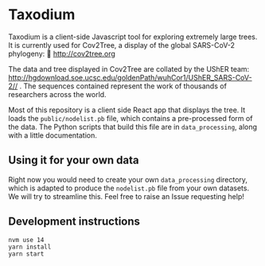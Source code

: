 # Taxodium

Taxodium is a client-side Javascript tool for exploring extremely large trees. It is currently used for Cov2Tree, a display of the global SARS-CoV-2 phylogeny: 🌳 http://cov2tree.org

The data and tree displayed in Cov2Tree are collated by the UShER team: http://hgdownload.soe.ucsc.edu/goldenPath/wuhCor1/UShER_SARS-CoV-2// . The sequences contained represent the work of thousands of researchers across the world.

Most of this repository is a client side React app that displays the tree. It loads the `public/nodelist.pb` file, which contains a pre-processed form of the data. The Python scripts that build this file are in `data_processing`, along with a little documentation.

## Using it for your own data
Right now you would need to create your own `data_processing` directory, which is adapted to produce the `nodelist.pb` file from your own datasets. We will try to streamline this. Feel free to raise an Issue requesting help! 


## Development instructions
```
nvm use 14
yarn install
yarn start
```
